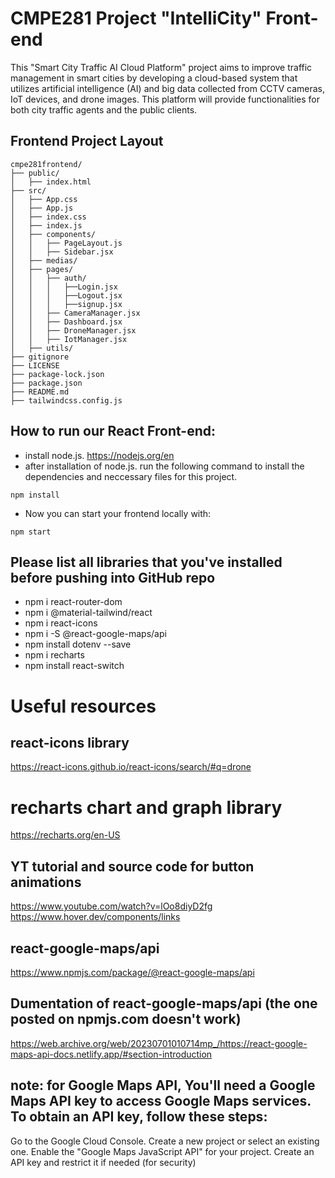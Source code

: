 # CMPE281 Project "IntelliCity" Front-end
This "Smart City Traffic AI Cloud Platform" project aims to improve traffic management in smart cities by developing a cloud-based system that utilizes artificial intelligence (AI) and big data collected from CCTV cameras, IoT devices, and drone images. This platform will provide functionalities for both city traffic agents and the public clients.

## Frontend Project Layout
```
cmpe281frontend/
├── public/
│   ├── index.html
├── src/
│   ├── App.css
│   ├── App.js
│   ├── index.css
│   ├── index.js
│   ├── components/
│   │   ├── PageLayout.js
│   │   ├── Sidebar.jsx
│   ├── medias/
│   ├── pages/
│   │   ├── auth/
│   │   │   ├──Login.jsx
│   │   │   ├──Logout.jsx
│   │   │   ├──signup.jsx
│   │   ├── CameraManager.jsx
│   │   ├── Dashboard.jsx
│   │   ├── DroneManager.jsx
│   │   ├── IotManager.jsx
│   ├── utils/
├── gitignore
├── LICENSE
├── package-lock.json
├── package.json
├── README.md
├── tailwindcss.config.js
```
  
## How to run our React Front-end:
- install node.js. https://nodejs.org/en
- after installation of node.js. run the following command to install the dependencies and neccessary files for this project.
```
npm install
```
- Now you can start your frontend locally with:
```
npm start
``` 

## Please list all libraries that you've installed before pushing into GitHub repo
- npm i react-router-dom
- npm i @material-tailwind/react
- npm i react-icons
- npm i -S @react-google-maps/api
- npm install dotenv --save
- npm i recharts
- npm install react-switch

# Useful resources
## react-icons library
https://react-icons.github.io/react-icons/search/#q=drone

# recharts chart and graph library
https://recharts.org/en-US

## YT tutorial and source code for button animations
https://www.youtube.com/watch?v=lOo8diyD2fg
https://www.hover.dev/components/links

## react-google-maps/api
https://www.npmjs.com/package/@react-google-maps/api

## Dumentation of react-google-maps/api (the one posted on npmjs.com doesn't work)
https://web.archive.org/web/20230701010714mp_/https://react-google-maps-api-docs.netlify.app/#section-introduction

## note: for Google Maps API, You'll need a Google Maps API key to access Google Maps services. To obtain an API key, follow these steps:
Go to the Google Cloud Console.
Create a new project or select an existing one.
Enable the "Google Maps JavaScript API" for your project.
Create an API key and restrict it if needed (for security)